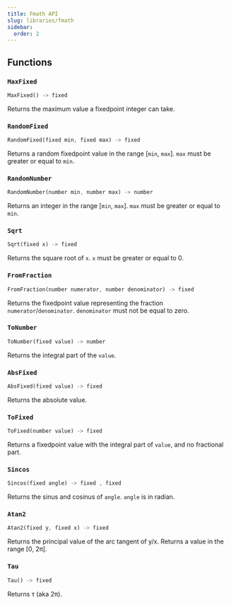 ```yaml
---
title: Fmath API
slug: libraries/fmath
sidebar:
  order: 2
---
```


<!-- This is an auto-generated file. To modify it, change utils/generate_api.py in Hybroid's repository. -->

## Functions

### `MaxFixed`

```rs
MaxFixed() -> fixed 
```
Returns the maximum value a fixedpoint integer can take.


### `RandomFixed`

```rs
RandomFixed(fixed min, fixed max) -> fixed 
```
Returns a random fixedpoint value in the range [`min`, `max`]. `max` must be greater or equal to `min`.


### `RandomNumber`

```rs
RandomNumber(number min, number max) -> number 
```
Returns an integer in the range [`min`, `max`]. `max` must be greater or equal to `min`.


### `Sqrt`

```rs
Sqrt(fixed x) -> fixed 
```
Returns the square root of `x`. `x` must be greater or equal to 0.


### `FromFraction`

```rs
FromFraction(number numerator, number denominator) -> fixed 
```
Returns the fixedpoint value representing the fraction `numerator`/`denominator`. `denominator` must not be equal to zero.


### `ToNumber`

```rs
ToNumber(fixed value) -> number 
```
Returns the integral part of the `value`.


### `AbsFixed`

```rs
AbsFixed(fixed value) -> fixed 
```
Returns the absolute value.


### `ToFixed`

```rs
ToFixed(number value) -> fixed 
```
Returns a fixedpoint value with the integral part of `value`, and no fractional part.


### `Sincos`

```rs
Sincos(fixed angle) -> fixed , fixed 
```
Returns the sinus and cosinus of `angle`. `angle` is in radian.


### `Atan2`

```rs
Atan2(fixed y, fixed x) -> fixed 
```
Returns the principal value of the arc tangent of y/x. Returns a value in the range [0, 2π[.


### `Tau`

```rs
Tau() -> fixed 
```
Returns τ (aka 2π).

